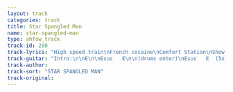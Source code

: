 ```yaml
---
layout: track
categories: track
title: Star Spangled Man
name: star-spangled-man
type: ahfow_track
track-id: 280
track-lyrics: "High speed train\nFrench cocaine\nComfort Station\nShow and tell\nTell me something nice\nStriped ties\nDenim suit\nDirty windshield\nSnakeskin boot\nTell me somthing good\n \nI am waiting for a sign\nI am waiting for a sign\n \nSteven Sprouse\nChairman mouse\nChow yun fat\nGeronimo pratt\nTell me something nice\nUnknown treasures\nUnknown tricks\nUnknown pleasures\nI feel six\nTell me something good"
track-guitar: "Intro:\n\nE\n\nEsus   E\n\n(drums enter)\nEsus   E  (5x)\n\nEsus              E\nHigh speed train, French cocaine\n\nEsus              E\nComfort Station,  Show and tell\n\nD/F#              E\nTell me something good\n\nEsus               E\nDirty windshield,  Denim suit\n\nEsus           E\nBroken glass,  Snakeskin boot\n\nD/F#              E\nTell me something nice\n\nA          D/F#          E\nYouâ€™re the star-spangled man\n\nC#min      D/F#          E\nYouâ€™re the star-spangled man\n\nEsus             E\nSteven Sprouse,  Chairman mouse\n\nEsus          E\nChow Yun-Fat, Geronimo Pratt\n\nD/F#              E\nTell me something good\n\nEsus                E\nUnknown treasures,  Unknown tricks\n\nEsus                E\nUnknown pleasures,  I feel sick\n\nD/F#              E\nTell me something nice\n\nA          D/F#          E\nYouâ€™re the star-spangled man\n\nC#min      D/F#          E\nYouâ€™re the star-spangled man\n\nA          D/F#          E\nYouâ€™re the star-spangled man\n\nC#min   D/F#          E\n  In a star-spangled land\n\nOutro:\n\nG   A   E (4x)\n\nE fade\n\n(provided by Jason)"
track-author: 
track-sort: "STAR SPANGLED MAN"
track-original: 
---
```

